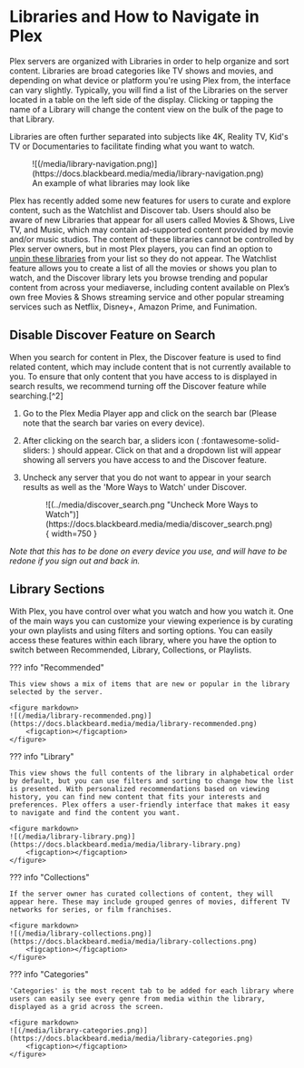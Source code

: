 # Libraries and How to Navigate in Plex

Plex servers are organized with Libraries in order to help organize and sort content. Libraries are broad categories like TV shows and movies, and depending on what device or platform you're using Plex from, the interface can vary slightly. Typically, you will find a list of the Libraries on the server located in a table on the left side of the display. Clicking or tapping the name of a Library will change the content view on the bulk of the page to that Library.

Libraries are often further separated into subjects like 4K, Reality TV, Kid's TV or Documentaries to facilitate finding what you want to watch.

<figure markdown>
![(/media/library-navigation.png)](https://docs.blackbeard.media/media/library-navigation.png)
    <figcaption>An example of what libraries may look like</figcaption>
</figure>

Plex has recently added some new features for users to curate and explore content, such as the Watchlist and Discover tab. Users should also be aware of new Libraries that appear for all users called Movies & Shows, Live TV, and Music, which may contain ad-supported content provided by movie and/or music studios. The content of these libraries cannot be controlled by Plex server owners, but in most Plex players, you can find an option to [unpin these libraries](/plex/getting-started/#how-to-setup-your-libraries) from your list so they do not appear. The Watchlist feature allows you to create a list of all the movies or shows you plan to watch, and the Discover library lets you browse trending and popular content from across your mediaverse, including content available on Plex’s own free Movies & Shows streaming service and other popular streaming services such as Netflix, Disney+, Amazon Prime, and Funimation.

## Disable Discover Feature on Search

When you search for content in Plex, the Discover feature is used to find related content, which may include content that is not currently available to you. To ensure that only content that you have access to is displayed in search results, we recommend turning off the Discover feature while searching.[^2]

1. Go to the Plex Media Player app and click on the search bar (Please note that the search bar varies on every device).
2. After clicking on the search bar, a sliders icon ( :fontawesome-solid-sliders: ) should appear. Click on that and a dropdown list will appear showing all servers you have access to and the Discover feature.
3. Uncheck any server that you do not want to appear in your search results as well as the 'More Ways to Watch' under Discover.
    
    <figure markdown>
    ![(../media/discover_search.png "Uncheck More Ways to Watch")](https://docs.blackbeard.media/media/discover_search.png){ width=750 }
        <figcaption></figcaption>
    </figure>

*Note that this has to be done on every device you use, and will have to be redone if you sign out and back in.*

## Library Sections

With Plex, you have control over what you watch and how you watch it. One of the main ways you can customize your viewing experience is by curating your own playlists and using filters and sorting options. You can easily access these features within each library, where you have the option to switch between Recommended, Library, Collections, or Playlists.

??? info "Recommended"

    This view shows a mix of items that are new or popular in the library selected by the server.
    
    <figure markdown>
    ![(/media/library-recommended.png)](https://docs.blackbeard.media/media/library-recommended.png)
        <figcaption></figcaption>
    </figure>

??? info "Library"

    This view shows the full contents of the library in alphabetical order by default, but you can use filters and sorting to change how the list is presented. With personalized recommendations based on viewing history, you can find new content that fits your interests and preferences. Plex offers a user-friendly interface that makes it easy to navigate and find the content you want.
    
    <figure markdown>
    ![(/media/library-library.png)](https://docs.blackbeard.media/media/library-library.png)
        <figcaption></figcaption>
    </figure>
    
??? info "Collections"

    If the server owner has curated collections of content, they will appear here. These may include grouped genres of movies, different TV networks for series, or film franchises.
    
    <figure markdown>
    ![(/media/library-collections.png)](https://docs.blackbeard.media/media/library-collections.png)
        <figcaption></figcaption>
    </figure>
 
??? info "Categories"

    'Categories' is the most recent tab to be added for each library where users can easily see every genre from media within the library, displayed as a grid across the screen.
    
    <figure markdown>
    ![(/media/library-categories.png)](https://docs.blackbeard.media/media/library-categories.png)
        <figcaption></figcaption>
    </figure>
 
[^1]: This is only necessary if the Discover feature is enabled. If the feature is disabled, this step is not needed.
